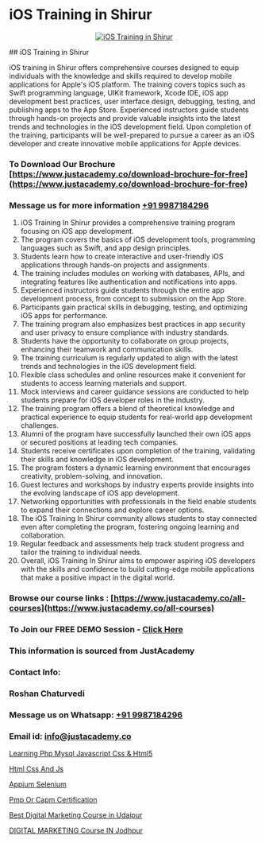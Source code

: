 # iOS Training in Shirur

<p align="center">
  <a href="https://justacademy.co/course-detail/ios-training">
    <img src="https://justacademy.co/storage2/course_image/1676636008_course_image.webp" alt="iOS Training in Shirur">
  </a>
</p>
## iOS Training in Shirur

iOS training in Shirur offers comprehensive courses designed to equip individuals with the knowledge and skills required to develop mobile applications for Apple's iOS platform. The training covers topics such as Swift programming language, UIKit framework, Xcode IDE, iOS app development best practices, user interface design, debugging, testing, and publishing apps to the App Store. Experienced instructors guide students through hands-on projects and provide valuable insights into the latest trends and technologies in the iOS development field. Upon completion of the training, participants will be well-prepared to pursue a career as an iOS developer and create innovative mobile applications for Apple devices.
### To Download Our Brochure [https://www.justacademy.co/download-brochure-for-free](https://www.justacademy.co/download-brochure-for-free)
### Message us for more information [+91 9987184296](https://api.whatsapp.com/send?phone=919987184296)
1) iOS Training In Shirur provides a comprehensive training program focusing on iOS app development.
2) The program covers the basics of iOS development tools, programming languages such as Swift, and app design principles.
3) Students learn how to create interactive and user-friendly iOS applications through hands-on projects and assignments.
4) The training includes modules on working with databases, APIs, and integrating features like authentication and notifications into apps.
5) Experienced instructors guide students through the entire app development process, from concept to submission on the App Store.
6) Participants gain practical skills in debugging, testing, and optimizing iOS apps for performance.
7) The training program also emphasizes best practices in app security and user privacy to ensure compliance with industry standards.
8) Students have the opportunity to collaborate on group projects, enhancing their teamwork and communication skills.
9) The training curriculum is regularly updated to align with the latest trends and technologies in the iOS development field.
10) Flexible class schedules and online resources make it convenient for students to access learning materials and support.
11) Mock interviews and career guidance sessions are conducted to help students prepare for iOS developer roles in the industry.
12) The training program offers a blend of theoretical knowledge and practical experience to equip students for real-world app development challenges.
13) Alumni of the program have successfully launched their own iOS apps or secured positions at leading tech companies.
14) Students receive certificates upon completion of the training, validating their skills and knowledge in iOS development.
15) The program fosters a dynamic learning environment that encourages creativity, problem-solving, and innovation.
16) Guest lectures and workshops by industry experts provide insights into the evolving landscape of iOS app development.
17) Networking opportunities with professionals in the field enable students to expand their connections and explore career options.
18) The iOS Training In Shirur community allows students to stay connected even after completing the program, fostering ongoing learning and collaboration.
19) Regular feedback and assessments help track student progress and tailor the training to individual needs.
20) Overall, iOS Training In Shirur aims to empower aspiring iOS developers with the skills and confidence to build cutting-edge mobile applications that make a positive impact in the digital world.

### Browse our course links : [https://www.justacademy.co/all-courses](https://www.justacademy.co/all-courses) 
### To Join our FREE DEMO Session - [Click Here](https://www.justacademy.co/register-for-course-demo)


### This information is sourced from JustAcademy
### Contact Info:
### Roshan Chaturvedi
### Message us on Whatsapp: [+91 9987184296](https://api.whatsapp.com/send?phone=919987184296)
### Email id: [info@justacademy.co](mailto:info@justacademy.co)
                
[Learning Php Mysql Javascript Css & Html5](https://www.linkedin.com/pulse/learning-php-mysql-javascript-css-html5-justacademy-coimbatore-kki8e?trackingId=2IekI1Mz9UCsWxcx%2BMFxng%3D%3D&lipi=urn%3Ali%3Apage%3Ad_flagship3_company_admin%3ByPDF5Pb2RH67jlf7LdyQxA%3D%3D)

[Html Css And Js](https://www.linkedin.com/pulse/html-css-js-justacademy-chennai-voogc?trackingId=3YDmoJoe9q%2BcW54KEn22Qg%3D%3D&lipi=urn%3Ali%3Apage%3Ad_flagship3_company_admin%3BjPw0ei4cQfe0InHd%2FK206Q%3D%3D)

[Appium Selenium](https://medium.com/@namusn/appium-selenium-90a704cbcc4a)

[Pmp Or Capm Certification](https://medium.com/@mistersumit961/pmp-or-capm-certification-4e77c77887a7)

[Best Digital Marketing Course in Udaipur](https://justacademyin.github.io/justacademy/best-digital-marketing-course-in-udaipur)

[DIGITAL MARKETING Course IN Jodhpur](https://justacademyin.github.io/justacademy/digital-marketing-course-in-jodhpur)

